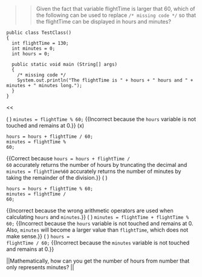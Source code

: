 >>Given the fact that variable flightTime is larger that 60, which of the following can be used to replace <code>/* missing code */</code> so that the flightTime can be displayed in hours and minutes?
<pre><code>public class TestClass()
{
  int flightTime = 130;
  int minutes = 0;
  int hours = 0;

  public static void main (String[] args)
  {
    /* missing code */
    System.out.println("The flightTime is " + hours + " hours and " + minutes + " minutes long.");
  }
}
</code></pre> <<

( ) <code>minutes = flightTime % 60;</code> {{Incorrect because the <code>hours</code> variable is not touched and remains at 0.}}
(x) <pre><code>hours = hours + flightTime / 60;<br/>minutes = flightTime % 60; </code></pre> {{Correct because <code>hours = hours + flightTime / 60</code> accurately returns the number of hours by truncating the decimal and <code>minutes = flightTime%60</code> accurately returns the number of minutes by taking the remainder of the division.}}
( ) <pre><code>hours = hours + flightTime % 60;<br/>minutes = flightTime / 60; </code></pre> {{Incorrect because the wrong arithmetic operators are used when calculating <code>hours</code> and <code>minutes</code>.}}
( ) <code>minutes = flightTime + flightTime % 60;</code> {{Incorrect because the <code>hours</code> variable is not touched and remains at 0. Also, <code>minutes</code> will become a larger value than <code>flightTime</code>, which does not make sense.}}
( ) <code>hours = flightTime / 60;</code> {{Incorrect because the <code>minutes</code> variable is not touched and remains at 0.}}

||Mathematically, how can you get the number of hours from number that only represents minutes? ||

